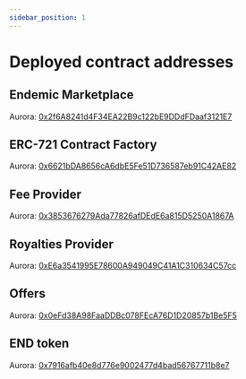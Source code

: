 ```yaml
---
sidebar_position: 1
---
```


# Deployed contract addresses

## Endemic Marketplace
Aurora: [0x2f6A8241d4F34EA22B9c122bE9DDdFDaaf3121E7](https://aurorascan.dev/address/0x2f6A8241d4F34EA22B9c122bE9DDdFDaaf3121E7/transactions)

## ERC-721 Contract Factory
Aurora: [0x6621bDA8656cA6dbE5Fe51D736587eb91C42AE82](https://aurorascan.dev/address/0x6621bDA8656cA6dbE5Fe51D736587eb91C42AE82/transactions)

## Fee Provider
Aurora: [0x3853676279Ada77826afDEdE6a815D5250A1867A](https://aurorascan.dev/address/0x3853676279Ada77826afDEdE6a815D5250A1867A/transactions)

## Royalties Provider
Aurora: [0xE6a3541995E78600A949049C41A1C310634C57cc](https://aurorascan.dev/address/0xE6a3541995E78600A949049C41A1C310634C57cc/transactions)

## Offers
Aurora: [0x0eFd38A98FaaDDBc078FEcA76D1D20857b1Be5F5](https://aurorascan.dev/address/0x0eFd38A98FaaDDBc078FEcA76D1D20857b1Be5F5/transactions)

## END token
Aurora: [0x7916afb40e8d776e9002477d4bad56767711b8e7](https://aurorascan.dev/address/0x7916afb40e8d776e9002477d4bad56767711b8e7)

